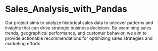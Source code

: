 # Sales_Analysis_with_Pandas
Our project aims to analyze historical sales data to uncover patterns and insights that can drive strategic business decisions. By examining sales trends, geographical performance, and customer behavior, we aim to provide actionable recommendations for optimizing sales strategies and marketing efforts.
